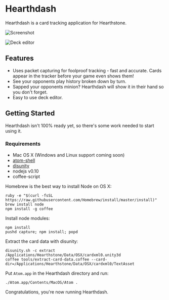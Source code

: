 # Hearthdash

Hearthdash is a card tracking application for Hearthstone.

![Screenshot](https://github.com/postcasio/hearthdash/raw/master/images/game.png)

![Deck editor](https://github.com/postcasio/hearthdash/raw/master/images/deck.png)

## Features

* Uses packet capturing for foolproof tracking - fast and accurate. Cards appear in the tracker before your game even shows them!
* See your opponents play history broken down by turn.
* Sapped your opponents minion? Hearthdash will show it in their hand so you don't forget.
* Easy to use deck editor.

## Getting Started

Hearthdash isn't 100% ready yet, so there's some work needed to start using it.

### Requirements

* Mac OS X (Windows and Linux support coming soon)
* [atom-shell](https://github.com/atom/atom-shell/releases)
* [disunity](https://github.com/ata4/disunity/releases)
* nodejs v0.10
* coffee-script

Homebrew is the best way to install Node on OS X:

    ruby -e "$(curl -fsSL https://raw.githubusercontent.com/Homebrew/install/master/install)"
    brew install node
    npm install -g coffee
    
Install node modules:
    
    npm install
    pushd capture; npm install; popd

Extract the card data with disunity:

    disunity.sh -c extract /Applications/Hearthstone/Data/OSX/cardxml0.unity3d
	coffee tools/extract-card-data.coffee --card-dir=/Applications/Hearthstone/Data/OSX/cardxml0/TextAsset

Put `Atom.app` in the Hearthdash directory and run:

    ./Atom.app/Contents/MacOS/Atom .

Congratulations, you're now running Hearthdash.
